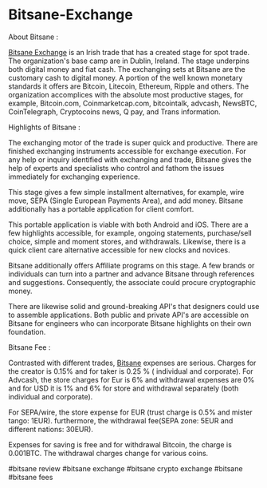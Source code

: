 # Bitsane-Exchange

About Bitsane :

<a href="https://coinpedia.org/exchange/bitsane/">Bitsane Exchange</A> is an Irish trade that has a created stage for spot trade. The organization's base camp are in Dublin, Ireland. The stage underpins both digital money and fiat cash. The exchanging sets at Bitsane are the customary cash to digital money. A portion of the well known monetary standards it offers are Bitcoin, Litecoin, Ethereum, Ripple and others. 
The organization accomplices with the absolute most productive stages, for example, Bitcoin.com, Coinmarketcap.com, bitcointalk, advcash, NewsBTC, CoinTelegraph, Cryptocoins news, Q pay, and Trans information. 

Highlights of Bitsane :

The exchanging motor of the trade is super quick and productive. There are finished exchanging instruments accessible for exchange execution. For any help or inquiry identified with exchanging and trade, Bitsane gives the help of experts and specialists who control and fathom the issues immediately for exchanging experience. 

This stage gives a few simple installment alternatives, for example, wire move, SEPA (Single European Payments Area), and add money. Bitsane additionally has a portable application for client comfort. 

This portable application is viable with both Android and iOS. There are a few highlights accessible, for example, ongoing statements, purchase/sell choice, simple and moment stores, and withdrawals. Likewise, there is a quick client care alternative accessible for new clocks and novices. 

Bitsane additionally offers Affiliate programs on this stage. A few brands or individuals can turn into a partner and advance Bitsane through references and suggestions. Consequently, the associate could procure cryptographic money. 

There are likewise solid and ground-breaking API's that designers could use to assemble applications. Both public and private API's are accessible on Bitsane for engineers who can incorporate Bitsane highlights on their own foundation. 

Bitsane Fee :

Contrasted with different trades, <a href="https://coinpedia.org/exchange/bitsane/">Bitsane</A> expenses are serious. Charges for the creator is 0.15% and for taker is 0.25 % ( individual and corporate). For Advcash, the store charges for Eur is 6% and withdrawal expenses are 0% and for USD it is 1% and 6% for store and withdrawal separately (both individual and corporate). 

For SEPA/wire, the store expense for EUR (trust charge is 0.5% and mister tango: 1EUR). furthermore, the withdrawal fee(SEPA zone: 5EUR and different nations: 30EUR). 

Expenses for saving is free and for withdrawal Bitcoin, the charge is 0.001BTC. The withdrawal charges change for various coins.






#bitsane review #bitsane exchange #bitsane crypto exchange #bitsane #bitsane fees

